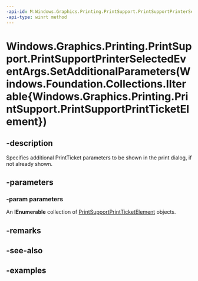 ```yaml
---
-api-id: M:Windows.Graphics.Printing.PrintSupport.PrintSupportPrinterSelectedEventArgs.SetAdditionalParameters(Windows.Foundation.Collections.IIterable{Windows.Graphics.Printing.PrintSupport.PrintSupportPrintTicketElement})
-api-type: winrt method
---
```


# Windows.Graphics.Printing.PrintSupport.PrintSupportPrinterSelectedEventArgs.SetAdditionalParameters(Windows.Foundation.Collections.IIterable{Windows.Graphics.Printing.PrintSupport.PrintSupportPrintTicketElement})

<!--
public void SetAdditionalParameters (System.Collections.Generic.IEnumerable<Windows.Graphics.Printing.PrintSupport.PrintSupportPrintTicketElement> parameters);
-->


## -description

Specifies additional PrintTicket parameters to be shown in the print dialog, if not already shown.

## -parameters

### -param parameters

An **IEnumerable** collection of [PrintSupportPrintTicketElement](Windows.Graphics.Printing.PrintSupport.PrintSupportPrintTicketElement) objects.

## -remarks

## -see-also

## -examples



